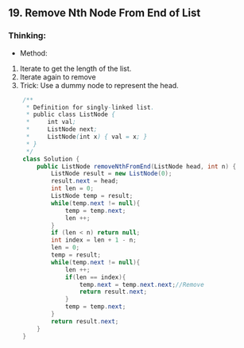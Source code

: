 ## 19. Remove Nth Node From End of List
### Thinking:
* Method: 
1. Iterate to get the length of the list.
2. Iterate again to remove
3. Trick: Use a dummy node to represent the head.
```Java
	/**
	 * Definition for singly-linked list.
	 * public class ListNode {
	 *     int val;
	 *     ListNode next;
	 *     ListNode(int x) { val = x; }
	 * }
	 */
	class Solution {
	    public ListNode removeNthFromEnd(ListNode head, int n) {
	        ListNode result = new ListNode(0);
	        result.next = head;
	        int len = 0;
	        ListNode temp = result;
	        while(temp.next != null){
	            temp = temp.next;
	            len ++;
	        }
	        if (len < n) return null;
	        int index = len + 1 - n;
	        len = 0;
	        temp = result;
	        while(temp.next != null){
	            len ++;
	            if(len == index){
	                temp.next = temp.next.next;//Remove
	                return result.next;
	            }
	            temp = temp.next;
	        }
	        return result.next;
	    }
	}
```